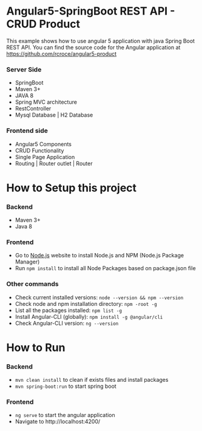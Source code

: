 # Angular5-SpringBoot REST API - CRUD Product

This example shows how to use angular 5 application with java Spring Boot REST API.
You can find the source code for the Angular application at https://github.com/rcroce/angular5-product

### Server Side
* SpringBoot
* Maven 3+
* JAVA 8
* Spring MVC architecture
* RestController
* Mysql Database | H2 Database

### Frontend side
* Angular5 Components
* CRUD Functionality
* Single Page Application
* Routing | Router outlet | Router

# How to Setup this project

### Backend
* Maven 3+
* Java 8

### Frontend
* Go to [Node.js](https://nodejs.org/) website to install Node.js and NPM (Node.js Package Manager)
* Run ``` npm install ``` to install all Node Packages based on package.json file

### Other commands
* Check current installed versions: ``` node --version && npm --version ```
* Check node and npm installation directory: ``` npm -root -g ```
* List all the packages installed: ``` npm list -g ``` 
* Install Angular-CLI (globally): ``` npm install -g @angular/cli ``` 
* Check Angular-CLI version: ``` ng --version ```

# How to Run

### Backend
* ``` mvn clean install ``` to clean if exists files and install packages
* ``` mvn spring-boot:run ``` to start spring boot

### Frontend
* ``` ng serve ``` to start the angular application
* Navigate to http://localhost:4200/
